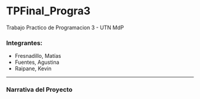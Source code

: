 # TPFinal_Progra3
Trabajo Practico de Programacion 3 - UTN MdP  
### **Integrantes:**
- Fresnadillo, Matías
- Fuentes, Agustina
- Raipane, Kevin
---
### **Narrativa del Proyecto**
